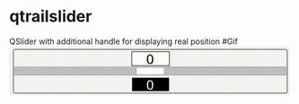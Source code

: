 # qtrailslider
QSlider with additional handle for displaying real position
#Gif
![](https://github.com/xdbgjhjreedwef/qtrailslider/blob/master/slider.gif)
